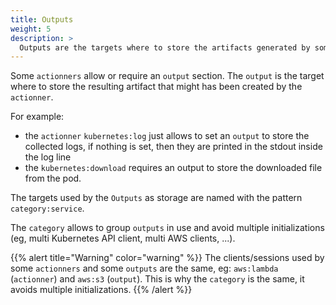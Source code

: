 ```yaml
---
title: Outputs
weight: 5
description: >
  Outputs are the targets where to store the artifacts generated by some actionners
---
```


Some `actionners` allow or require an `output` section. 
The `output` is the target where to store the resulting artifact that might has been created by the `actionner`. 

For example:
 - the `actionner` `kubernetes:log` just allows to set an `output` to store the collected logs, if nothing is set, then they are printed in the stdout inside the log line
 - the `kubernetes:download` requires an output to store the downloaded file from the pod.

The targets used by the `Outputs` as storage are named with the pattern `category:service`.

The `category` allows to group `outputs` in use and avoid multiple initializations (eg, multi Kubernetes API client, multi AWS clients, ...).

{{% alert title="Warning" color="warning" %}}
The clients/sessions used by some `actionners` and some `outputs` are the same, eg: `aws:lambda` (`actionner`) and `aws:s3` (`output`). This is why the `category` is the same, it avoids multiple initializations.
{{% /alert %}}
